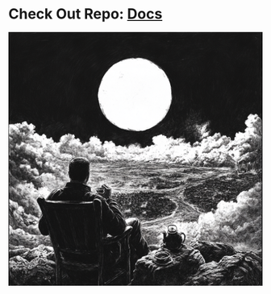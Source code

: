 <h1>Check Out Repo: <a href="https://scondo-prof.github.io/multiCloudIac/">Docs</a></h1>

<img src="docs/assets/sippinTea.png" alt="Sippin Tea" />
